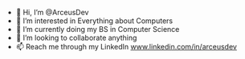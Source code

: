 - 👋 Hi, I’m @ArceusDev
- 👀 I’m interested in Everything about Computers
- 🌱 I’m currently doing my BS in Computer Science
- 💞️ I’m looking to collaborate anything
- 📫 Reach me through my LinkedIn www.linkedin.com/in/arceusdev

<!---

--->
